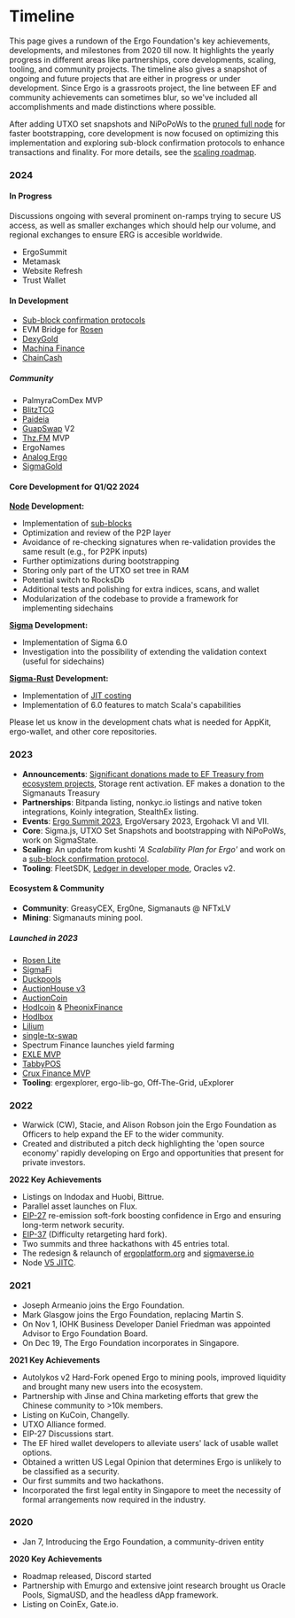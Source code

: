 
# Timeline

This page gives a rundown of the Ergo Foundation's key achievements, developments, and milestones from 2020 till now. It highlights the yearly progress in different areas like partnerships, core developments, scaling, tooling, and community projects. The timeline also gives a snapshot of ongoing and future projects that are either in progress or under development. Since Ergo is a grassroots project, the line between EF and community achievements can sometimes blur, so we've included all accomplishments and made distinctions where possible.

After adding UTXO set snapshots and NiPoPoWs to the [pruned full node](modes.md) for faster bootstrapping, core development is now focused on optimizing this implementation and exploring sub-block confirmation protocols to enhance transactions and finality. For more details, see the [scaling roadmap](roadmap.md).

### 2024

#### In Progress

Discussions ongoing with several prominent on-ramps trying to secure US access, as well as smaller exchanges which should help our volume, and regional exchanges to ensure ERG is accesible worldwide.

- ErgoSummit
- Metamask
- Website Refresh
- Trust Wallet

#### In Development

- [Sub-block confirmation protocols](subblocks.md)
- EVM Bridge for [Rosen](rosen.md)
- [DexyGold](dexy.md)
- [Machina Finance](machina-finance.md)
- [ChainCash](chaincash.md)

##### Community

- PalmyraComDex MVP
- [BlitzTCG](blitz.md)
- [Paideia](paideia.md)
- [GuapSwap](guapswap.md) V2
- [Thz.FM](thz-fm.md) MVP
- ErgoNames
- [Analog Ergo](analog-ergo.md)
- [SigmaGold](siggold.md)

#### Core Development for Q1/Q2 2024

**[Node](install.md) Development:**

- Implementation of [sub-blocks](subblocks.md)
- Optimization and review of the P2P layer
- Avoidance of re-checking signatures when re-validation provides the same result (e.g., for P2PK inputs)
- Further optimizations during bootstrapping
- Storing only part of the UTXO set tree in RAM
- Potential switch to RocksDb
- Additional tests and polishing for extra indices, scans, and wallet
- Modularization of the codebase to provide a framework for implementing sidechains

**[Sigma](sigma-lang.md) Development:**

- Implementation of Sigma 6.0
- Investigation into the possibility of extending the validation context (useful for sidechains)

**[Sigma-Rust](sigma-rust.md) Development:**

- Implementation of [JIT costing](jitc.md)
- Implementation of 6.0 features to match Scala's capabilities

Please let us know in the development chats what is needed for AppKit, ergo-wallet, and other core repositories.



### 2023

- **Announcements**: [Significant donations made to EF Treasury from ecosystem projects](https://ergoplatform.org/en/news/news/The-Ergo-Foundation-Path-to-a-Robust-Digital-Ecosystem), Storage rent activation. EF makes a donation to the Sigmanauts Treasury
- **Partnerships**: Bitpanda listing, nonkyc.io listings and native token integrations, Koinly integration, StealthEx listing.
- **Events**: [Ergo Summit 2023](https://ergoplatform.org/en/news/Ergo-Summit-2023), ErgoVersary 2023, Ergohack VI and VII.
- **Core**: Sigma.js, UTXO Set Snapshots and bootstrapping with NiPoPoWs, work on SigmaState. 
- **Scaling**: An update from kushti *'A Scalability Plan for Ergo'* and work on a [sub-block confirmation protocol](https://ergoplatform.org/en/blog/Ergo’s-Newest-Advancement-Sub-Blocks).  
- **Tooling**: FleetSDK, [Ledger in developer mode](https://ergoplatform.org/en/blog/Ledger-Launches-Ergo-Support-in-Developer-Mode), Oracles v2.

#### Ecosystem & Community

- **Community**: GreasyCEX, Erg0ne, Sigmanauts @ NFTxLV
- **Mining**: Sigmanauts mining pool.

##### Launched in 2023

- [Rosen Lite](https://ergoplatform.org/en/news/Rosen-Bridge-Officially-Launches-on-Ergo-Mainnet/)
- [SigmaFi](https://ergoplatform.org/en/blog/Sigma-Finance-A-Peer-to-Peer-Bond-Protocol)
- [Duckpools](https://ergoplatform.org/en/blog/Duckpools-A-Lending-and-Borrowing-Protocol-on-Ergo)
- [AuctionHouse v3](https://ergoplatform.org/en/news/Auction-House-V3-Launches-on-Mainnet)
- [AuctionCoin](https://auctioncoin.app/) 
- [Hodlcoin](https://app.hodlcoin.co.in/) & [PheonixFinance](https://phoenixfi.app/)
- [Hodlbox](https://hodlbox.xyz/)
- [Lilium](https://www.liliumergo.io/)
- [single-tx-swap](https://www.single-tx-swap.com/)
- Spectrum Finance launches yield farming
- [EXLE MVP](https://ergoplatform.org/en/blog/Empowering-Communities-Interest-Free-Loans-Drive-Economic-Growth-for-Kenyan-Cooperative)
- [TabbyPOS](https://www.tabbylab.io/)
- [Crux Finance MVP](https://cruxfinance.io/)
- **Tooling**: ergexplorer, ergo-lib-go, Off-The-Grid, uExplorer






### 2022

- Warwick (CW), Stacie, and Alison Robson join the Ergo Foundation as Officers to help expand the EF to the wider community.
- Created and distributed a pitch deck highlighting the 'open source economy' rapidly developing on Ergo and opportunities that present for private investors. 

**2022 Key Achievements**


- Listings on Indodax and Huobi, Bittrue. 
- Parallel asset launches on Flux.
- [EIP-27](eip27.md) re-emission soft-fork boosting confidence in Ergo and ensuring long-term network security.
- [EIP-37](eip37.md) (Difficulty retargeting hard fork).
- Two summits and three hackathons with 45 entries total.
- The redesign & relaunch of [ergoplatform.org](https://ergoplatform.org) and [sigmaverse.io](https://sigmaverse.io)
- Node [V5 JITC]().

### 2021

- Joseph Armeanio joins the Ergo Foundation.
- Mark Glasgow joins the Ergo Foundation, replacing Martin S.
- On Nov 1, IOHK Business Developer Daniel Friedman was appointed Advisor to Ergo Foundation Board.
- On Dec 19, The Ergo Foundation incorporates in Singapore.

**2021 Key Achievements**

- Autolykos v2 Hard-Fork opened Ergo to mining pools, improved liquidity and brought many new users into the ecosystem.
- Partnership with Jinse and China marketing efforts that grew the Chinese community to >10k members.
- Listing on KuCoin, Changelly.
- UTXO Alliance formed. 
- EIP-27 Discussions start.
- The EF hired wallet developers to alleviate users' lack of usable wallet options.
- Obtained a written US Legal Opinion that determines Ergo is unlikely to be classified as a security. 
- Our first summits and two hackathons.
- Incorporated the first legal entity in Singapore to meet the necessity of formal arrangements now required in the industry.

### 2020

- Jan 7, Introducing the Ergo Foundation, a community-driven entity

**2020 Key Achievements**

- Roadmap released, Discord started
- Partnership with Emurgo and extensive joint research brought us Oracle Pools, SigmaUSD, and the headless dApp framework. 
- Listing on CoinEx, Gate.io.

